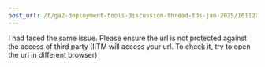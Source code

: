 ```yaml
---
post_url: /t/ga2-deployment-tools-discussion-thread-tds-jan-2025/161120/128
---
```

I had faced the same issue. Please ensure the url is not protected against the access of third party (IITM will access your url. To check it, try to open the url in different browser)